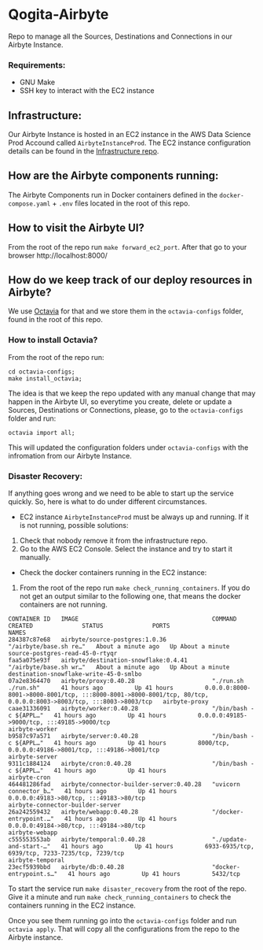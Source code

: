 # Qogita-Airbyte

Repo to manage all the Sources, Destinations and Connections in our Airbyte Instance.

### Requirements:
- GNU Make
- SSH key to interact with the EC2 instance

## Infrastructure:

Our Airbyte Instance is hosted in an EC2 instance in the AWS Data Science Prod Accound called `AirbyteInstanceProd`. 
The EC2 instance configuration details can be found in the [Infrastructure repo](https://github.com/qogita/infrastructure/blob/main/stacks/data_platform/airbyte_stack.py).

## How are the Airbyte components running:

The Airbyte Components run in Docker containers defined in the `docker-compose.yaml` + `.env` files located in the root of this repo.

## How to visit the Airbyte UI?

From the root of the repo run `make forward_ec2_port`. After that go to your browser http://localhost:8000/

## How do we keep track of our deploy resources in Airbyte?

We use [Octavia](https://airbyte.com/tutorials/version-control-airbyte-configurations#octavia-cli-use-cases) for that and we store them in the `octavia-configs` folder, found in the root of this repo.

### How to install Octavia?

From the root of the repo run:
```
cd octavia-configs;
make install_octavia; 
```

The idea is that we keep the repo updated with any manual change that may happen in the Airbyte UI, so everytime you create, delete or update a  Sources, Destinations or Connections, please, go to the `octavia-configs` folder and run:
```
octavia import all;
```
This will updated the configuration folders under `octavia-configs` with the infromation from our Airbyte Instance.


### Disaster Recovery:

If anything goes wrong and we need to be able to start up the service quickly. So, here is what to do under different circumstances.

- EC2 instance `AirbyteInstanceProd` must be always up and running. If it is not running, possible solutions:
1. Check that nobody remove it from the infrastructure repo.
2. Go to the AWS EC2 Console. Select the instance and try to start it manually.

- Check the docker containers running in the EC2 instance:
1. From the root of the repo run `make check_running_containers`. If you do not get an output similar to the following one, that means the docker containers are not running.
```
CONTAINER ID   IMAGE                                      COMMAND                  CREATED              STATUS              PORTS                                                                                                              NAMES
284387c87e68   airbyte/source-postgres:1.0.36             "/airbyte/base.sh re…"   About a minute ago   Up About a minute                                                                                                                      source-postgres-read-45-0-rtyqr
faa5a075e93f   airbyte/destination-snowflake:0.4.41       "/airbyte/base.sh wr…"   About a minute ago   Up About a minute                                                                                                                      destination-snowflake-write-45-0-smlbo
07a2e8364470   airbyte/proxy:0.40.28                      "./run.sh ./run.sh"      41 hours ago         Up 41 hours         0.0.0.0:8000-8001->8000-8001/tcp, :::8000-8001->8000-8001/tcp, 80/tcp, 0.0.0.0:8003->8003/tcp, :::8003->8003/tcp   airbyte-proxy
caae31336091   airbyte/worker:0.40.28                     "/bin/bash -c ${APPL…"   41 hours ago         Up 41 hours         0.0.0.0:49185->9000/tcp, :::49185->9000/tcp                                                                        airbyte-worker
b9587c97a571   airbyte/server:0.40.28                     "/bin/bash -c ${APPL…"   41 hours ago         Up 41 hours         8000/tcp, 0.0.0.0:49186->8001/tcp, :::49186->8001/tcp                                                              airbyte-server
9311c1884124   airbyte/cron:0.40.28                       "/bin/bash -c ${APPL…"   41 hours ago         Up 41 hours                                                                                                                            airbyte-cron
464481286fad   airbyte/connector-builder-server:0.40.28   "uvicorn connector_b…"   41 hours ago         Up 41 hours         0.0.0.0:49183->80/tcp, :::49183->80/tcp                                                                            airbyte-connector-builder-server
26a242559432   airbyte/webapp:0.40.28                     "/docker-entrypoint.…"   41 hours ago         Up 41 hours         0.0.0.0:49184->80/tcp, :::49184->80/tcp                                                                            airbyte-webapp
c555553553ab   airbyte/temporal:0.40.28                   "./update-and-start-…"   41 hours ago         Up 41 hours         6933-6935/tcp, 6939/tcp, 7233-7235/tcp, 7239/tcp                                                                   airbyte-temporal
23ecf5939bbd   airbyte/db:0.40.28                         "docker-entrypoint.s…"   41 hours ago         Up 41 hours         5432/tcp 
```

To start the service run `make disaster_recovery` from the root of the repo. Give it a minute and run `make check_running_containers` to check the containers running in the EC2 instance.

Once you see them running go into the `octavia-configs` folder and run `octavia apply`. That will copy all the configurations from the repo to the Airbyte instance. 